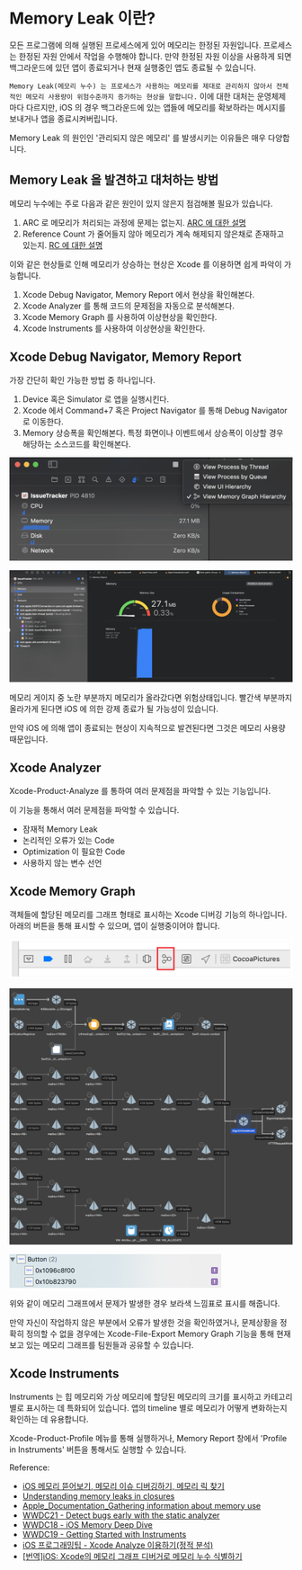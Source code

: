 # Memory Leak 이란?

모든 프로그램에 의해 실행된 프로세스에게 있어 메모리는 한정된 자원입니다. 프로세스는 한정된 자원 안에서 작업을 수행해야 합니다. 만약 한정된 자원 이상을 사용하게 되면 백그라운드에 있던 앱이 종료되거나 현재 실행중인 앱도 종료될 수 있습니다.

`Memory Leak(메모리 누수) 는 프로세스가 사용하는 메모리를 제대로 관리하지 않아서 전체적인 메모리 사용량이 위험수준까지 증가하는 현상을 말합니다.` 이에 대한 대처는 운영체제마다 다르지만, iOS 의 경우 백그라운드에 있는 앱들에 메모리를 확보하라는 메시지를 보내거나 앱을 종료시켜버립니다.

Memory Leak 의 원인인 '관리되지 않은 메모리' 를 발생시키는 이유들은 매우 다양합니다.

## Memory Leak 을 발견하고 대처하는 방법

메모리 누수에는 주로 다음과 같은 원인이 있지 않은지 점검해볼 필요가 있습니다.

1. ARC 로 메모리가 처리되는 과정에 문제는 없는지. [ARC 에 대한 설명](./ARC/AutoReferenceCounting.md)
2. Reference Count 가 줄어들지 않아 메모리가 계속 해제되지 않은채로 존재하고 있는지. [RC 에 대한 설명](./ARC/ReferenceCount.md)

이와 같은 현상들로 인해 메모리가 상승하는 현상은 Xcode 를 이용하면 쉽게 파악이 가능합니다.

1. Xcode Debug Navigator, Memory Report 에서 현상을 확인해본다.
2. Xcode Analyzer 를 통해 코드의 문제점을 자동으로 분석해본다.
3. Xcode Memory Graph 를 사용하여 이상현상을 확인한다.
4. Xcode Instruments 를 사용하여 이상현상을 확인한다.

## Xcode Debug Navigator, Memory Report

가장 간단히 확인 가능한 방법 중 하나입니다.

1. Device 혹은 Simulator 로 앱을 실행시킨다.
2. Xcode 에서 Command+7 혹은 Project Navigator 를 통해 Debug Navigator 로 이동한다.
3. Memory 상승폭을 확인해본다. 특정 화면이나 이벤트에서 상승폭이 이상할 경우 해당하는 소스코드를 확인해본다.

![Xcode Debug Navigator](../_Images/MemoryLeak_Image1.png)

![Xcode Memory Report](../_Images/MemoryLeak_Image2.png)

메모리 게이지 중 노란 부분까지 메모리가 올라갔다면 위험상태입니다. 빨간색 부분까지 올라가게 된다면 iOS 에 의한 강제 종료가 될 가능성이 있습니다.

만약 iOS 에 의해 앱이 종료되는 현상이 지속적으로 발견된다면 그것은 메모리 사용량 때문입니다.

## Xcode Analyzer

Xcode-Product-Analyze 를 통하여 여러 문제점을 파악할 수 있는 기능입니다.

이 기능을 통해서 여러 문제점을 파악할 수 있습니다.

* 잠재적 Memory Leak
* 논리적인 오류가 있는 Code
* Optimization 이 필요한 Code
* 사용하지 않는 변수 선언

## Xcode Memory Graph

객체들에 할당된 메모리를 그래프 형태로 표시하는 Xcode 디버깅 기능의 하나입니다. 아래의 버튼을 통해 표시할 수 있으며, 앱이 실행중이어야 합니다.

![Xcode Graph_Button](../_Images/MemoryLeak_Image3.png)

![Xcode Graph](../_Images/MemoryLeak_Image4.png)

![Xcode_Memory_Graph_Warning](../_Images/MemoryLeak_Image5.png)

위와 같이 메모리 그래프에서 문제가 발생한 경우 보라색 느낌표로 표시를 해줍니다.

만약 자신이 작업하지 않은 부분에서 오류가 발생한 것을 확인하였거나, 문제상황을 정확히 정의할 수 없을 경우에는 Xcode-File-Export Memory Graph 기능을 통해 현재 보고 있는 메모리 그래프를 팀원들과 공유할 수 있습니다.

## Xcode Instruments

Instruments 는 힙 메모리와 가상 메모리에 할당된 메모리의 크기를 표시하고 카테고리 별로 표시하는 데 특화되어 있습니다. 앱의 timeline 별로 메모리가 어떻게 변화하는지 확인하는 데 유용합니다.

Xcode-Product-Profile 메뉴를 통해 실행하거나, Memory Report 창에서 'Profile in Instruments' 버튼을 통해서도 실행할 수 있습니다.

Reference:

* [iOS 메모리 뜯어보기, 메모리 이슈 디버깅하기, 메모리 릭 찾기](https://seizze.github.io/2019/12/20/iOS-%EB%A9%94%EB%AA%A8%EB%A6%AC-%EB%9C%AF%EC%96%B4%EB%B3%B4%EA%B8%B0,-%EB%A9%94%EB%AA%A8%EB%A6%AC-%EC%9D%B4%EC%8A%88-%EB%94%94%EB%B2%84%EA%B9%85%ED%95%98%EA%B8%B0,-%EB%A9%94%EB%AA%A8%EB%A6%AC-%EB%A6%AD-%EC%B0%BE%EA%B8%B0.html)
* [Understanding memory leaks in closures](https://stremsdoerfer.medium.com/understanding-memory-leaks-in-closures-48207214cba)
* [Apple_Documentation_Gathering information about memory use](https://developer.apple.com/documentation/xcode/gathering-information-about-memory-use)
* [WWDC21 - Detect bugs early with the static analyzer](https://developer.apple.com/videos/play/wwdc2021/10202/)
* [WWDC18 - iOS Memory Deep Dive](https://developer.apple.com/documentation/xcode/gathering-information-about-memory-use)
* [WWDC19 - Getting Started with Instruments](https://developer.apple.com/videos/play/wwdc2019/411/)
* [iOS 프로그래밍팁 - Xcode Analyze 이용하기(정적 분석)](http://mtsparrow.blogspot.com/2013/04/ios-xcode-analyze.html)
* [\[번역\]iOS: Xcode의 메모리 그래프 디버거로 메모리 누수 식별하기](https://blog.canapio.com/130)
